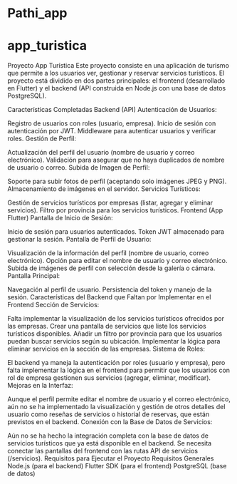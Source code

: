 # Pathi_app
# app_turistica

Proyecto App Turística
Este proyecto consiste en una aplicación de turismo que permite a los usuarios ver, gestionar y reservar servicios turísticos. El proyecto está dividido en dos partes principales: el frontend (desarrollado en Flutter) y el backend (API construida en Node.js con una base de datos PostgreSQL).

Características Completadas
Backend (API)
Autenticación de Usuarios:

Registro de usuarios con roles (usuario, empresa).
Inicio de sesión con autenticación por JWT.
Middleware para autenticar usuarios y verificar roles.
Gestión de Perfil:

Actualización del perfil del usuario (nombre de usuario y correo electrónico).
Validación para asegurar que no haya duplicados de nombre de usuario o correo.
Subida de Imagen de Perfil:

Soporte para subir fotos de perfil (aceptando solo imágenes JPEG y PNG).
Almacenamiento de imágenes en el servidor.
Servicios Turísticos:

Gestión de servicios turísticos por empresas (listar, agregar y eliminar servicios).
Filtro por provincia para los servicios turísticos.
Frontend (App Flutter)
Pantalla de Inicio de Sesión:

Inicio de sesión para usuarios autenticados.
Token JWT almacenado para gestionar la sesión.
Pantalla de Perfil de Usuario:

Visualización de la información del perfil (nombre de usuario, correo electrónico).
Opción para editar el nombre de usuario y correo electrónico.
Subida de imágenes de perfil con selección desde la galería o cámara.
Pantalla Principal:

Navegación al perfil de usuario.
Persistencia del token y manejo de la sesión.
Características del Backend que Faltan por Implementar en el Frontend
Sección de Servicios:

Falta implementar la visualización de los servicios turísticos ofrecidos por las empresas.
Crear una pantalla de servicios que liste los servicios turísticos disponibles.
Añadir un filtro por provincia para que los usuarios puedan buscar servicios según su ubicación.
Implementar la lógica para eliminar servicios en la sección de las empresas.
Sistema de Roles:

El backend ya maneja la autenticación por roles (usuario y empresa), pero falta implementar la lógica en el frontend para permitir que los usuarios con rol de empresa gestionen sus servicios (agregar, eliminar, modificar).
Mejoras en la Interfaz:

Aunque el perfil permite editar el nombre de usuario y el correo electrónico, aún no se ha implementado la visualización y gestión de otros detalles del usuario como reseñas de servicios o historial de reservas, que están previstos en el backend.
Conexión con la Base de Datos de Servicios:

Aún no se ha hecho la integración completa con la base de datos de servicios turísticos que ya está disponible en el backend. Se necesita conectar las pantallas del frontend con las rutas API de servicios (/servicios).
Requisitos para Ejecutar el Proyecto
Requisitos Generales
Node.js (para el backend)
Flutter SDK (para el frontend)
PostgreSQL (base de datos)
